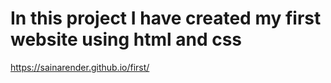 # In this project I have created my first website using html and css

https://sainarender.github.io/first/
